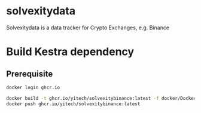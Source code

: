 # solvexitydata

Solvexitydata is a data tracker for Crypto Exchanges, e.g. Binance

# Build Kestra dependency

## Prerequisite
```bash
docker login ghcr.io
```

```bash
docker build -t ghcr.io/yitech/solvexitybinance:latest -f docker/Dockerfile.binance .
docker push ghcr.io/yitech/solvexitybinance:latest
```

